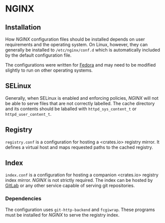 # NGINX

## Installation

How *NGINX* configuration files should be installed depends on user requirements and the operating
system. On Linux, however, they can generally be installed to `/etc/nginx/conf.d` which is
automatically included by the default configuration file.

The configurations were written for [Fedora](https://getfedora.org/) and may need to be modified
slightly to run on other operating systems.

## SELinux

Generally, when SELinux is enabled and enforcing policies, *NGINX* will not be able to serve files
that are not correctly labelled. The cache directory and its contents should be laballed with
`httpd_sys_content_t` or `httpd_user_content_t`.

## Registry

`registry.conf` is a configuration for hosting a <crates.io> registry mirror. It defines a virtual
host and maps requested paths to the cached registry.

## Index

`index.conf` is a configuration for hosting a companion <crates.io> registry index mirror. *NGINX*
is not strictly required. The index can be hosted by [GitLab](https://gitlab.com) or any other
service capable of serving git repositories.

### Dependencies

The configuration uses `git-http-backend` and `fcgiwrap`. These programs must be installed for
*NGINX* to serve the registry index.

